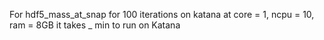 For hdf5_mass_at_snap for 100 iterations on katana at core = 1, ncpu = 10, ram = 8GB it takes _ min to run on Katana